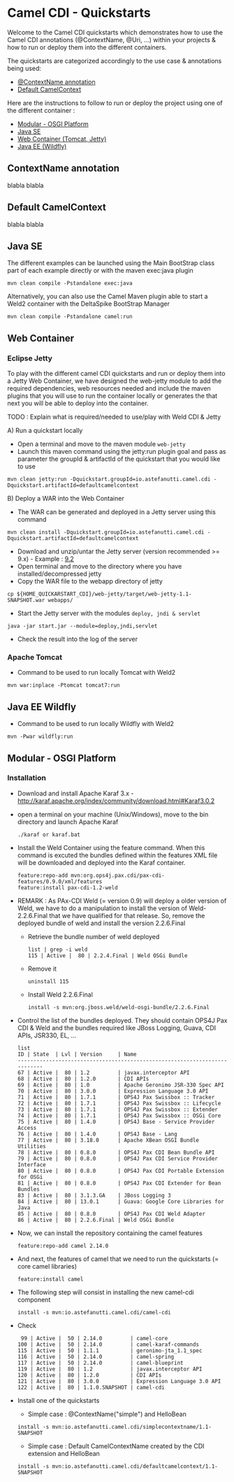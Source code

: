 # Camel CDI - Quickstarts

Welcome to the Camel CDI quickstarts which demonstrates how to use the Camel CDI annotations (@ContextName, @Uri, ...) within your projects 
& how to run or deploy them into the different containers.

The quickstarts are categorized accordingly to the use case & annotations being used:

* [@ContextName annotation](#contextname-annotation)
* [Default CamelContext](#default-camelcontext)

Here are the instructions to follow to run or deploy the project using one of the different container :

* [Modular - OSGI Platform](#modular---osgi-platform)
* [Java SE](#java-se)
* [Web Container (Tomcat, Jetty)](#web-container)
* [Java EE (Wildfly)](#java-ee-wildfly)

## ContextName annotation

blabla blabla

## Default CamelContext

blabla blabla

## Java SE

The different examples can be launched using the Main BootStrap class part of each example directly or with the maven exec:java plugin

```
mvn clean compile -Pstandalone exec:java
```

Alternatively, you can also use the Camel Maven plugin able to start a Weld2 container with the DeltaSpike BootStrap Manager

```
mvn clean compile -Pstandalone camel:run
```


## Web Container

### Eclipse Jetty

To play with the different camel CDI quickstarts and run or deploy them into a Jetty Web Container, we have designed the web-jetty module
to add the required dependencies, web resources needed and include the maven plugins that you will use to run the container locally or generates the
that next you will be able to deploy into the container.

TODO : Explain what is required/needed to use/play with Weld CDI & Jetty

A) Run a quickstart locally

* Open a terminal and move to the maven module `web-jetty`
* Launch this maven command using the jetty:run plugin goal and pass as parameter the groupId & artifactId
  of the quickstart that you would like to use

```
mvn clean jetty:run -Dquickstart.groupId=io.astefanutti.camel.cdi -Dquickstart.artifactId=defaultcamelcontext
```

B) Deploy a WAR into the Web Container

* The WAR can be generated and deployed in a Jetty server using this command

```
mvn clean install -Dquickstart.groupId=io.astefanutti.camel.cdi -Dquickstart.artifactId=defaultcamelcontext
```

* Download and unzip/untar the Jetty server (version recommended >= 9.x) - Example : [9.2](http://download.eclipse.org/jetty/9.2.6.v20141205/dist/jetty-distribution-9.2.6.v20141205.tar.gz)
* Open terminal and move to the directory where you have installed/decompressed jetty
* Copy the WAR file to the webapp directory of jetty

```
cp ${HOME_QUICKARSTART_CDI}/web-jetty/target/web-jetty-1.1-SNAPSHOT.war webapps/
```

* Start the Jetty server with the modules `deploy, jndi & servlet`

```
java -jar start.jar --module=deploy,jndi,servlet

```
* Check the result into the log of the server

### Apache Tomcat

* Command to be used to run locally Tomcat with Weld2

```
mvn war:inplace -Ptomcat tomcat7:run
```


## Java EE Wildfly

* Command to be used to run locally Wildfly with Weld2

```
mvn -Pwar wildfly:run
```

## Modular - OSGI Platform

### Installation

* Download and install Apache Karaf 3.x - http://karaf.apache.org/index/community/download.html#Karaf3.0.2
* open a terminal on your machine (Unix/Windows), move to the bin directory and launch Apache Karaf

    ```
    ./karaf or karaf.bat
    ```
    
* Install the Weld Container using the feature command. When this command is excuted the bundles defined within the features XML file
  will be downloaded and deployed into the Karaf container.
    
    ```
    feature:repo-add mvn:org.ops4j.pax.cdi/pax-cdi-features/0.9.0/xml/features
    feature:install pax-cdi-1.2-weld
    ```
    
* REMARK : As PAx-CDI Weld (= version 0.9) will deploy a older version of Weld, we have to do a manipulation to install the 
  version of Weld-2.2.6.Final that we have qualified for that release. So, remove the deployed bundle of weld and install the version 2.2.6.Final
  
  * Retrieve the bundle number of weld deployed 
    ```
    list | grep -i weld
    115 | Active |  80 | 2.2.4.Final | Weld OSGi Bundle
    ```
  * Remove it
    ```
    uninstall 115
    ```
  * Install Weld 2.2.6.Final
    ```
    install -s mvn:org.jboss.weld/weld-osgi-bundle/2.2.6.Final
    ```

* Control the list of the bundles deployed. They should contain OPS4J Pax CDI & Weld and 
  the bundles required like JBoss Logging, Guava, CDI APIs, JSR330, EL, ...
 
    ```
    list
    ID | State  | Lvl | Version     | Name
    ---------------------------------------------------------------------------
    67 | Active |  80 | 1.2         | javax.interceptor API
    68 | Active |  80 | 1.2.0       | CDI APIs
    69 | Active |  80 | 1.0         | Apache Geronimo JSR-330 Spec API
    70 | Active |  80 | 3.0.0       | Expression Language 3.0 API
    71 | Active |  80 | 1.7.1       | OPS4J Pax Swissbox :: Tracker
    72 | Active |  80 | 1.7.1       | OPS4J Pax Swissbox :: Lifecycle
    73 | Active |  80 | 1.7.1       | OPS4J Pax Swissbox :: Extender
    74 | Active |  80 | 1.7.1       | OPS4J Pax Swissbox :: OSGi Core
    75 | Active |  80 | 1.4.0       | OPS4J Base - Service Provider Access
    76 | Active |  80 | 1.4.0       | OPS4J Base - Lang
    77 | Active |  80 | 3.18.0      | Apache XBean OSGI Bundle Utilities
    78 | Active |  80 | 0.8.0       | OPS4J Pax CDI Bean Bundle API
    79 | Active |  80 | 0.8.0       | OPS4J Pax CDI Service Provider Interface
    80 | Active |  80 | 0.8.0       | OPS4J Pax CDI Portable Extension for OSGi
    81 | Active |  80 | 0.8.0       | OPS4J Pax CDI Extender for Bean Bundles
    83 | Active |  80 | 3.1.3.GA    | JBoss Logging 3
    84 | Active |  80 | 13.0.1      | Guava: Google Core Libraries for Java
    85 | Active |  80 | 0.8.0       | OPS4J Pax CDI Weld Adapter
    86 | Active |  80 | 2.2.6.Final | Weld OSGi Bundle
    ```
    
* Now, we can install the repository containing the camel features
    ```
    feature:repo-add camel 2.14.0
    ```
    
* And next, the features of camel that we need to run the quickstarts (= core camel libraries)
    ```
    feature:install camel
    ```
    
* The following step will consist in installing the new camel-cdi component
    ```    
    install -s mvn:io.astefanutti.camel.cdi/camel-cdi
    ```    
* Check
    
    ```
     99 | Active |  50 | 2.14.0         | camel-core
    100 | Active |  50 | 2.14.0         | camel-karaf-commands
    115 | Active |  50 | 1.1.1          | geronimo-jta_1.1_spec
    116 | Active |  50 | 2.14.0         | camel-spring
    117 | Active |  50 | 2.14.0         | camel-blueprint
    119 | Active |  80 | 1.2            | javax.interceptor API
    120 | Active |  80 | 1.2.0          | CDI APIs
    121 | Active |  80 | 3.0.0          | Expression Language 3.0 API
    122 | Active |  80 | 1.1.0.SNAPSHOT | camel-cdi
    ```    
* Install one of the quickstarts

  * Simple case : @ContextName("simple") and HelloBean

  ```        
  install -s mvn:io.astefanutti.camel.cdi/simplecontextname/1.1-SNAPSHOT 
  ```       

  * Simple case : Default CamelContextName created by the CDI extension and HelloBean

  ```
  install -s mvn:io.astefanutti.camel.cdi/defaultcamelcontext/1.1-SNAPSHOT      
  ```
